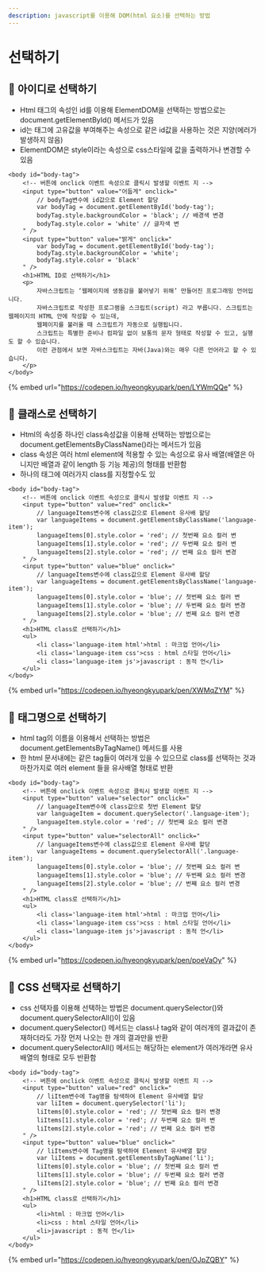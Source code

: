 ```yaml
---
description: javascript를 이용해 DOM(html 요소)를 선택하는 방법
---
```


# 선택하기

## 📕 아이디로 선택하기

* Html 태그의 속성인 id를 이용해 ElementDOM을 선택하는 방법으로는 document.getElementById\(\) 메서드가 있음
* id는 태그에 고유값을 부여해주는 속성으로 같은 id값을 사용하는 것은 지양\(에러가 발생하지 않음\)
* ElementDOM은 style이라는 속성으로 css스타일에 값을 출력하거나 변경할 수 있음

```markup
<body id="body-tag">
    <!-- 버튼에 onclick 이벤트 속성으로 클릭시 발생할 이벤트 지 -->
    <input type="button" value="어둡게" onclick="
        // bodyTag변수에 id값으로 Element 할당
        var bodyTag = document.getElementById('body-tag');
        bodyTag.style.backgroundColor = 'black'; // 배경색 변경
        bodyTag.style.color = 'white' // 글자색 변
    " />
    <input type="button" value="밝게" onclick="
        var bodyTag = document.getElementById('body-tag');
        bodyTag.style.backgroundColor = 'white';
        bodyTag.style.color = 'black'
    " />
    <h1>HTML ID로 선택하기</h1>
    <p>
        자바스크립트는 ‘웹페이지에 생동감을 불어넣기 위해’ 만들어진 프로그래밍 언어입니다.
        자바스크립트로 작성한 프로그램을 스크립트(script) 라고 부릅니다. 스크립트는 웹페이지의 HTML 안에 작성할 수 있는데, 
        웹페이지를 불러올 때 스크립트가 자동으로 실행됩니다.
        스크립트는 특별한 준비나 컴파일 없이 보통의 문자 형태로 작성할 수 있고, 실행도 할 수 있습니다.
        이런 관점에서 보면 자바스크립트는 자바(Java)와는 매우 다른 언어라고 할 수 있습니다.
    </p>
</body>
```

{% embed url="https://codepen.io/hyeongkyupark/pen/LYWmQQe" %}



## 📕 클래스로 선택하기

* Html의 속성중 하나인 class속성값을 이용해 선택하는 방법으로는 document.getElementsByClassName\(\)라는 메서드가 있음
* class 속성은 여러 html element에 적용할 수 있는 속성으로 유사 배열\(배열은 아니지만 배열과 같이 length 등 기능 제공\)의 형태를 반환함
* 하나의 태그에 여러가지 class를 지정할수도 있

```markup
<body id="body-tag">
    <!-- 버튼에 onclick 이벤트 속성으로 클릭시 발생할 이벤트 지 -->
    <input type="button" value="red" onclick="
        // languageItems변수에 class값으로 Element 유사배 할당
        var languageItems = document.getElementsByClassName('language-item');
        languageItems[0].style.color = 'red'; // 첫번째 요소 컬러 변
        languageItems[1].style.color = 'red'; // 두번째 요소 컬러 변
        languageItems[2].style.color = 'red'; // 번째 요소 컬러 변경
    " />
    <input type="button" value="blue" onclick="
        // languageItems변수에 class값으로 Element 유사배 할당
        var languageItems = document.getElementsByClassName('language-item');
        languageItems[0].style.color = 'blue'; // 첫번째 요소 컬러 변
        languageItems[1].style.color = 'blue'; // 두번째 요소 컬러 변경
        languageItems[2].style.color = 'blue'; // 번째 요소 컬러 변경
    " />
    <h1>HTML class로 선택하기</h1>
    <ul>
        <li class='language-item html'>html : 마크업 언어</li>
        <li class='language-item css'>css : html 스타일 언어</li>
        <li class='language-item js'>javascript : 동적 언</li>
    </ul>
</body>
```

{% embed url="https://codepen.io/hyeongkyupark/pen/XWMqZYM" %}



## 📕 태그명으로 선택하기

* html tag의 이름을 이용해서 선택하는 방법은 document.getElementsByTagName\(\) 메서드를 사용
* 한 html 문서내에는 같은 tag들이 여러개 있을 수 있으므로 class를 선택하는 것과 마찬가지로 여러 element 들을 유사배열 형태로 반환

```markup
<body id="body-tag">
    <!-- 버튼에 onclick 이벤트 속성으로 클릭시 발생할 이벤트 지 -->
    <input type="button" value="selector" onclick="
        // languageItem변수에 class값으로 첫번 Element 할당
        var languageItem = document.querySelector('.language-item');
        languageItem.style.color = 'red'; // 첫번째 요소 컬러 변경
    " />
    <input type="button" value="selectorAll" onclick="
        // languageItems변수에 class값으로 Element 유사배 할당
        var languageItems = document.querySelectorAll('.language-item');
        languageItems[0].style.color = 'blue'; // 첫번째 요소 컬러 변
        languageItems[1].style.color = 'blue'; // 두번째 요소 컬러 변경
        languageItems[2].style.color = 'blue'; // 번째 요소 컬러 변경
    " />
    <h1>HTML class로 선택하기</h1>
    <ul>
        <li class='language-item html'>html : 마크업 언어</li>
        <li class='language-item css'>css : html 스타일 언어</li>
        <li class='language-item js'>javascript : 동적 언</li>
    </ul>
</body>
```

{% embed url="https://codepen.io/hyeongkyupark/pen/poeVaOy" %}



## 📕 CSS 선택자로 선택하기

* css 선택자를 이용해 선택하는 방법은 document.querySelector\(\)와 document.querySelectorAll\(\)이 있음
* document.querySelector\(\) 메서드는 class나 tag와 같이 여러개의 결과값이 존재하더라도 가장 먼저 나오는 한 개의 결과만을 반환
* document.querySelectorAll\(\) 메서드는 해당하는 element가 여러개라면 유사배열의 형태로 모두 반환함

```markup
<body id="body-tag">
    <!-- 버튼에 onclick 이벤트 속성으로 클릭시 발생할 이벤트 지 -->
    <input type="button" value="red" onclick="
        // liItem변수에 Tag명을 탐색하여 Element 유사배열 할당
        var liItem = document.querySelector('li');
        liItems[0].style.color = 'red'; // 첫번째 요소 컬러 변경
        liItems[1].style.color = 'red'; // 두번째 요소 컬러 변
        liItems[2].style.color = 'red'; // 번째 요소 컬러 변경
    " />
    <input type="button" value="blue" onclick="
        // liItems변수에 Tag명을 탐색하여 Element 유사배열 할당
        var liItems = document.getElementsByTagName('li');
        liItems[0].style.color = 'blue'; // 첫번째 요소 컬러 변
        liItems[1].style.color = 'blue'; // 두번째 요소 컬러 변경
        liItems[2].style.color = 'blue'; // 번째 요소 컬러 변경
    " />
    <h1>HTML class로 선택하기</h1>
    <ul>
        <li>html : 마크업 언어</li>
        <li>css : html 스타일 언어</li>
        <li>javascript : 동적 언</li>
    </ul>
</body>
```

{% embed url="https://codepen.io/hyeongkyupark/pen/OJpZQBY" %}



